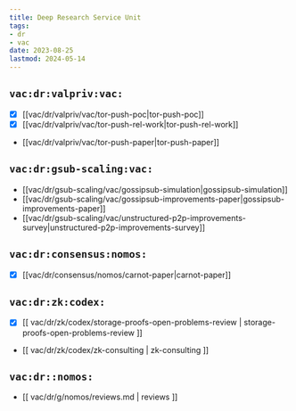 ```yaml
---
title: Deep Research Service Unit
tags:
- dr
- vac
date: 2023-08-25
lastmod: 2024-05-14
---
```


## `vac:dr:valpriv:vac:`

* [x] [[vac/dr/valpriv/vac/tor-push-poc|tor-push-poc]]
* [x] [[vac/dr/valpriv/vac/tor-push-rel-work|tor-push-rel-work]]
* [[vac/dr/valpriv/vac/tor-push-paper|tor-push-paper]]

## `vac:dr:gsub-scaling:vac:`

* [[vac/dr/gsub-scaling/vac/gossipsub-simulation|gossipsub-simulation]]
* [[vac/dr/gsub-scaling/vac/gossipsub-improvements-paper|gossipsub-improvements-paper]]
* [[vac/dr/gsub-scaling/vac/unstructured-p2p-improvements-survey|unstructured-p2p-improvements-survey]]

## `vac:dr:consensus:nomos:`

* [x] [[vac/dr/consensus/nomos/carnot-paper|carnot-paper]]

## `vac:dr:zk:codex:`

* [x] [[ vac/dr/zk/codex/storage-proofs-open-problems-review | storage-proofs-open-problems-review ]]
* [[ vac/dr/zk/codex/zk-consulting | zk-consulting ]]

## `vac:dr::nomos:`
* [[ vac/dr/g/nomos/reviews.md | reviews ]]
